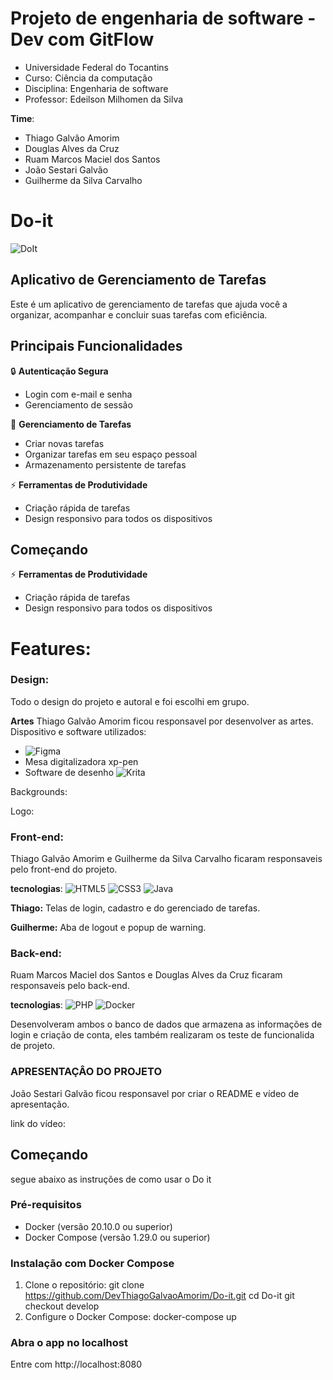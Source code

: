 # Projeto de engenharia de software - Dev com GitFlow
- Universidade Federal do Tocantins 
- Curso: Ciência da computação
- Disciplina: Engenharia de software
- Professor: Edeilson Milhomen da Silva

**Time**: 
* Thiago Galvâo Amorim
* Douglas Alves da Cruz
* Ruam Marcos Maciel dos Santos
* João Sestari Galvão
* Guilherme da Silva Carvalho

# Do-it

![DoIt](https://github.com/user-attachments/assets/44f26102-16c9-4022-8ef1-20cd16efd5db)

## Aplicativo de Gerenciamento de Tarefas

Este é um aplicativo de gerenciamento de tarefas que ajuda você a organizar, acompanhar e concluir suas tarefas com eficiência.

## Principais Funcionalidades

🔒 **Autenticação Segura**
- Login com e-mail e senha
- Gerenciamento de sessão

📝 **Gerenciamento de Tarefas**
- Criar novas tarefas
- Organizar tarefas em seu espaço pessoal
- Armazenamento persistente de tarefas

⚡ **Ferramentas de Produtividade**
- Criação rápida de tarefas
- Design responsivo para todos os dispositivos

## Começando

⚡ **Ferramentas de Produtividade**
- Criação rápida de tarefas 
- Design responsivo para todos os dispositivos

# Features:

### Design:
Todo o design do projeto e autoral e foi escolhi em grupo.

**Artes**
Thiago Galvão Amorim ficou responsavel por desenvolver as artes.
Dispositivo e software utilizados:
- ![Figma](https://img.shields.io/badge/figma-%23F24E1E.svg?style=for-the-badge&logo=figma&logoColor=white)
- Mesa digitalizadora xp-pen
- Software de desenho ![Krita](https://img.shields.io/badge/Krita-203759?style=for-the-badge&logo=krita&logoColor=EEF37B)

Backgrounds:

Logo:

### Front-end:
Thiago Galvão Amorim e Guilherme da Silva Carvalho ficaram responsaveis pelo front-end do projeto.

**tecnologias**: 
![HTML5](https://img.shields.io/badge/html5-%23E34F26.svg?style=for-the-badge&logo=html5&logoColor=white)
![CSS3](https://img.shields.io/badge/css3-%231572B6.svg?style=for-the-badge&logo=css3&logoColor=white)
![Java](https://img.shields.io/badge/java-%23ED8B00.svg?style=for-the-badge&logo=openjdk&logoColor=white)

**Thiago:** Telas de login, cadastro e do gerenciado de tarefas.

**Guilherme:** Aba de logout e popup de warning.

### Back-end:
Ruam Marcos Maciel dos Santos e Douglas Alves da Cruz ficaram responsaveis pelo back-end.

**tecnologias**: 
![PHP](https://img.shields.io/badge/php-%23777BB4.svg?style=for-the-badge&logo=php&logoColor=white)
![Docker](https://img.shields.io/badge/docker-%230db7ed.svg?style=for-the-badge&logo=docker&logoColor=white)

Desenvolveram ambos o banco de dados que armazena as informações de login e criação de conta,
eles também realizaram os teste de funcionalida de projeto.

### APRESENTAÇÂO DO PROJETO
João Sestari Galvão ficou responsavel por criar o README e vídeo de apresentação.

link do vídeo:

## Começando
segue abaixo as instruções de como usar o Do it

### Pré-requisitos
- Docker (versão 20.10.0 ou superior)
- Docker Compose (versão 1.29.0 ou superior)

### Instalação com Docker Compose

1. Clone o repositório:
   git clone https://github.com/DevThiagoGalvaoAmorim/Do-it.git
   cd Do-it
   git checkout develop
2. Configure o Docker Compose:
    docker-compose up

### Abra o app no localhost

Entre com http://localhost:8080

